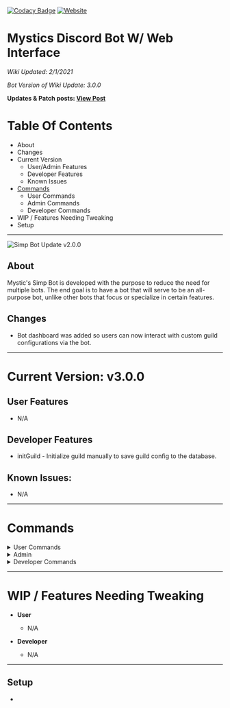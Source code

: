 [![Codacy Badge](https://app.codacy.com/project/badge/Grade/b775839b70364ba89233e4848f653ba7)](https://www.codacy.com?utm_source=github.com&amp;utm_medium=referral&amp;utm_content=Tanner1638/Mystic-Web-Interface&amp;utm_campaign=Badge_Grade)
[![Website](https://img.shields.io/badge/website-visit-brightgreen)](https://strangeislandstudios.com)

# Mystics Discord Bot W/ Web Interface

_Wiki Updated: 2/1/2021_

_Bot Version of Wiki Update: 3.0.0_

**Updates & Patch posts: [View Post](https://strangeislandstudios.com/mystics-simp-bot)**

# Table Of Contents
* About
* Changes
* Current Version
  * User/Admin Features
  * Developer Features
  * Known Issues
* [Commands](https://github.com/Tanner1638/MysticsSimpBot/wiki/Bot-Commands)
  * User Commands
  * Admin Commands
  * Developer Commands
* WIP / Features Needing Tweaking
* Setup

***
![Simp Bot Update v2.0.0](https://i.ibb.co/2YMbBWr/Mystic-Simp-Bot-Update-v3-0-0.png)

## About

Mystic's Simp Bot is developed with the purpose to reduce the need for multiple bots. The end goal is to have a bot that will serve to be an all-purpose bot, unlike other bots that focus or specialize in certain features.


## Changes

+ Bot dashboard was added so users can now interact with custom guild configurations via the bot.

***

# Current Version: v3.0.0

## User Features

* N/A

## Developer Features

* initGuild - Initialize guild manually to save guild config to the database.

## Known Issues:

* N/A

***

# Commands

<details>
    <summary>User Commands</summary>
    <ul>
        <li>Item</li>
    </ul>
</details>

<details>
    <summary>Admin</summary>
    <ul>
        <li>test</li>
    </ul>
</details>

<details>
    <summary>Developer Commands</summary>
    <ul>
        <li>initGuild</li>
    </ul>
</details>




***

# WIP / Features Needing Tweaking

* **User**

  * N/A

* **Developer**

  * N/A

***

## Setup
* 

